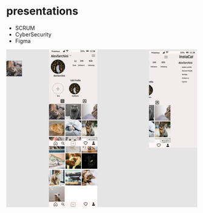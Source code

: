 # presentations

* SCRUM
* CyberSecurity
* Figma

![alt text](https://github.com/alextarchini/presentations/blob/master/Figma-IstaCat.png)

